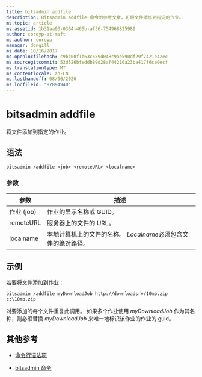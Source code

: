 ```yaml
---
title: bitsadmin addfile
description: Bitsadmin addfile 命令的参考文章，可将文件添加到指定的作业。
ms.topic: article
ms.assetid: 1b31aa93-0364-465b-af36-754968825989
author: coreyp-at-msft
ms.author: coreyp
manager: dongill
ms.date: 10/16/2017
ms.openlocfilehash: c9bc00f1b63c559d048c9ae590df29f7421e42ec
ms.sourcegitcommit: 53d526bfeddb89d28af44210a23ba417f6ce0ecf
ms.translationtype: MT
ms.contentlocale: zh-CN
ms.lasthandoff: 08/06/2020
ms.locfileid: "87894940"
---
```

# <a name="bitsadmin-addfile"></a>bitsadmin addfile

将文件添加到指定的作业。

## <a name="syntax"></a>语法

```
bitsadmin /addfile <job> <remoteURL> <localname>
```

### <a name="parameters"></a>参数

| 参数 | 描述 |
| --------- | ----------- |
| 作业 (job) | 作业的显示名称或 GUID。 |
| remoteURL | 服务器上的文件的 URL。 |
| localname | 本地计算机上的文件的名称。 *Localname*必须包含文件的绝对路径。 |

## <a name="examples"></a>示例

若要将文件添加到作业：

```
bitsadmin /addfile myDownloadJob http://downloadsrv/10mb.zip c:\10mb.zip
```

对要添加的每个文件重复此调用。 如果多个作业使用 *myDownloadJob* 作为其名称，则必须替换 *myDownloadJob* 来唯一地标识该作业的作业的 guid。

## <a name="additional-references"></a>其他参考

- [命令行语法项](command-line-syntax-key.md)

- [bitsadmin 命令](bitsadmin.md)
